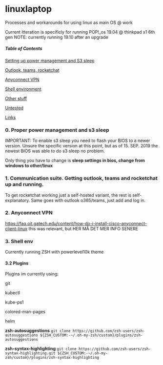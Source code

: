 # linuxlaptop
Processes and workarounds for using linux as main OS @ work

Current itteration is specificly for running POP!_os 19.04 @ thinkpad x1 6th gen
NOTE: currently running 19.10 after an upgrade

##### Table of Contents
[Setting up power management and S3 sleep](#powersleep)

[Outlook, teams, rocketchat](#franz)

[Anyconnect VPN](#vpn)

[Shell environment](#shell)

[Other stuff](#other)

[Untested](#nottested)

[Links](#links)


<a name="powersleep"/>

### 0. Proper power management and s3 sleep

IMPORTANT: To enable s3 sleep you need to flash your BIOS to a newer version. Unsure the specific version at this point, but as of 15. SEP. 2019 the newest BIOS was able to do s3 sleep no problem.

Only thing you have to change is <b> sleep settings in bios, change from windows to other/linux </b>

<a name="franz"/>

### 1. Communication suite. Getting outlook, teams and rocketchat up and running.

To get rocketchat working just a self-hosted variant, the rest is self-explanatory.
Same goes with outlook o365/teams, just add and log in.


<a name="vpn"/>

### 2. Anyconnect VPN

https://faq.oit.gatech.edu/content/how-do-i-install-cisco-anyconnect-client-linux
this was relevant, but HER MÅ DET MER INFO SENERE
 
 
<a name="shell"/>
 
### 3. Shell env

Currently running ZSH with powerlevel10k theme


#### 3.2 Plugins
Plugins im currently using:

git

kubectl

kube-ps1

colored-man-pages

helm

<b>zsh-autosuggestions</b>
`git clone https://github.com/zsh-users/zsh-autosuggestions ${ZSH_CUSTOM:-~/.oh-my-zsh/custom}/plugins/zsh-autosuggestions`


<b>zsh-syntax-highlighting</b>
`git clone https://github.com/zsh-users/zsh-syntax-highlighting.git ${ZSH_CUSTOM:-~/.oh-my-zsh/custom}/plugins/zsh-syntax-highlighting`

